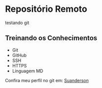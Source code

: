 # Repositório Remoto

testando git

## Treinando os Conhecimentos
 
 - Git 
 - GitHub
 - SSH
 - HTTPS
 - Linguagem MD

 Confira meu perfil no git em: [Suanderson](https://github.com/Suanderson)